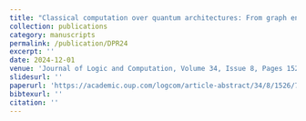 ```yaml
---
title: "Classical computation over quantum architectures: From graph encoding to declarative languages compilation"
collection: publications
category: manuscripts
permalink: /publication/DPR24
excerpt: ''
date: 2024-12-01
venue: 'Journal of Logic and Computation, Volume 34, Issue 8, Pages 1526--1555'
slidesurl: ''
paperurl: 'https://academic.oup.com/logcom/article-abstract/34/8/1526/7724754'
bibtexurl: ''
citation: ''
---
```

